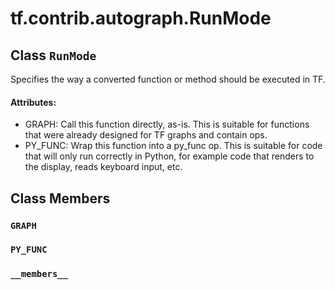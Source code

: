 <div itemscope itemtype="http://developers.google.com/ReferenceObject">
<meta itemprop="name" content="tf.contrib.autograph.RunMode" />
<meta itemprop="path" content="Stable" />
<meta itemprop="property" content="GRAPH"/>
<meta itemprop="property" content="PY_FUNC"/>
<meta itemprop="property" content="__members__"/>
</div>

# tf.contrib.autograph.RunMode

## Class `RunMode`



Specifies the way a converted function or method should be executed in TF.

#### Attributes:

* GRAPH: Call this function directly, as-is. This is suitable for functions
    that were already designed for TF graphs and contain ops.
* PY_FUNC: Wrap this function into a py_func op. This is suitable for code
    that will only run correctly in Python, for example code that renders
    to the display, reads keyboard input, etc.

## Class Members

<h3 id="GRAPH"><code>GRAPH</code></h3>

<h3 id="PY_FUNC"><code>PY_FUNC</code></h3>

<h3 id="__members__"><code>__members__</code></h3>

